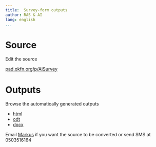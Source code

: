 ```yaml
---
title:  Survey-form outputs
author: RAS & AI
lang: english
...
```


Source
==========================

Edit the source

[pad.okfn.org/p/AiSurvey](http://pad.okfn.org/p/AiSurvey)

Outputs
==========================

Browse the automatically generated outputs

- [html](form.html)
- [odt](form.odt)
- [docx](form.docx)


<p>Email <a href="mailto:markus.kainu@helsinki.fi?Subject=compile ai-survey" target="_top"> Markus</a> if you want the source to be converted or send SMS at 0503516164</p>
